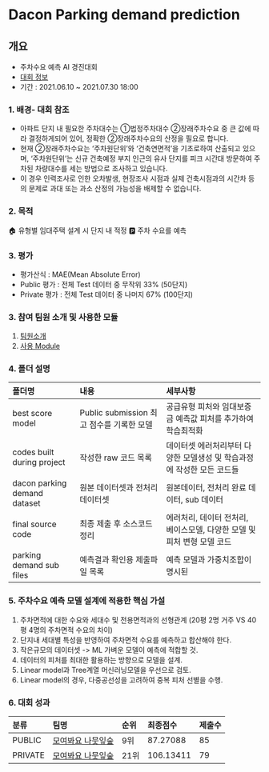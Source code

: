 # Dacon Parking demand prediction

## 개요
- 주차수요 예측 AI 경진대회
- [대회 정보](https://dacon.io/competitions/official/235745/overview/description)
- 기간 : 2021.06.10 ~ 2021.07.30 18:00

### 1. 배경- 대회 참조
- 아파트 단지 내 필요한 주차대수는 ①법정주차대수 ②장래주차수요 중 큰 값에 따라 결정하게되어 있어, 정확한 ②장래주차수요의 산정을 필요로 합니다. 
- 현재 ②장래주차수요는 ‘주차원단위’와 ‘건축연면적’을 기초로하여 산출되고 있으며, ‘주차원단위’는 신규 건축예정 부지 인근의 유사 단지를 피크 시간대 방문하여 주차된 차량대수를 세는 방법으로 조사하고 있습니다. 
- 이 경우 인력조사로 인한 오차발생, 현장조사 시점과 실제 건축시점과의 시간차 등의 문제로 과대 또는 과소 산정의 가능성을 배제할 수 없습니다.

### 2. 목적
🏠 유형별 임대주택 설계 시 단지 내 적정 🅿️ 주차 수요를 예측

### 3. 평가
- 평가산식 : MAE(Mean Absolute Error)
- Public 평가 : 전체 Test 데이터 중 무작위 33% (50단지)
- Private 평가 : 전체 Test 데이터 중 나머지 67% (100단지)

### 3. 참여 팀원 소개 및 사용한 모듈
1. [팀원소개](https://www.notion.so/caac7b127e5547d39234c067ceca5d21?v=4c7d7e4d8d664c94aebde5f0d60c57c6)
2. [사용 Module](https://www.notion.so/54557a7597f644c6ba8a636ed915e35a?v=cc64f52b399849819e29b7ff719d9660)

### 4. 폴더 설명
|폴더명|내용|세부사항|
|:---|:---|:------|
|best score model|Public submission 최고 점수를 기록한 모델|공급유형 피처와 임대보증금 예측값 피처를 추가하여 학습최적화|
|codes built during project|작성한 raw 코드 목록|데이터셋 에러처리부터 다양한 모델생성 및 학습과정에 작성한 모든 코드들|
|dacon parking demand dataset|원본 데이터셋과 전처리 데이터셋|원본데이터, 전처리 완료 데이터, sub 데이터|
|final source code|최종 제출 후 소스코드 정리|에러처리, 데이터 전처리, 베이스모델, 다양한 모델 및 피처 변형 모델 코드|
|parking demand sub files|예측결과 확인용 제출파일 목록|예측 모델과 가중치조합이 명시된 |

### 5. 주차수요 예측 모델 설계에 적용한 핵심 가설
1. 주차면적에 대한 수요와 세대수 및 전용면적과의 선형관계 (20평 2명 거주 VS 40평 4명의 주차면적 수요의 차이)
2. 단지내 세대별 특성을 반영하여 주차면적 수요를 예측하고 합산해야 한다.
3. 작은규모의 데이터셋 -> ML 가벼운 모델이 예측에 적합할 것.
4. 데이터의 피처를 최대한 활용하는 방향으로 모델을 설계.
5. Linear model과 Tree계열 머신러닝모델을 우선으로 검토.
6. Linear model의 경우, 다중공선성을 고려하여 중복 피처 선별을 수행.

### 6. 대회 성과
|분류|팀명|순위|최종점수|제출수|
|:---|:---|:---|:---|:---|
|PUBLIC|[모여봐요 나뭇잎숲](https://dacon.io/competitions/official/235745/leaderboard)|9위|87.27088|85|
|PRIVATE|[모여봐요 나뭇잎숲](https://dacon.io/competitions/official/235745/leaderboard)|21위|106.13411|79|

 
